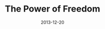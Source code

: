 ---
layout: media
category: media
series: "The Gift of Freedom"
title: "The Power of Freedom"
date: 2013-12-20
description: "Florence"
video: "https://s3.amazonaws.com/crossroadsvideomessages/giftoffreedom_03_florence.mp4"
video-poster: "https://www.crossroads.net/uploadedfiles/giftoffreedom_03_fl_still.jpg"
---